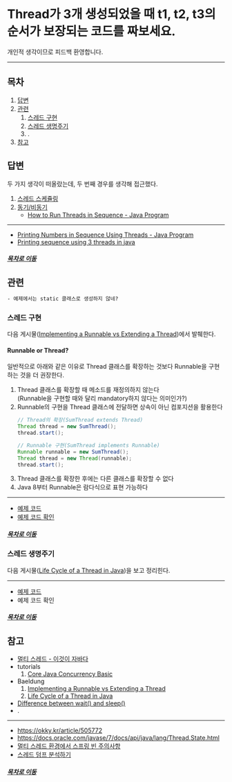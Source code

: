 Thread가 3개 생성되었을 때 t1, t2, t3의 순서가 보장되는 코드를 짜보세요.
=====
개인적 생각이므로 피드백 환영합니다.
- - -
## 목차
1. [답변](#답변)
2. [관련](#관련)
	1. [스레드 구현](#스레드-구현)
	2. [스레드 생명주기](#스레드-생명주기)
	3. .
3. [참고](#참고)

## 답변
두 가지 생각이 떠올랐는데, 두 번째 경우를 생각해 접근했다.

1. [스레드 스케쥴링](https://endorphin0710.tistory.com/27)
2. [동기/비동기](https://cornswrold.tistory.com/187)
	* [How to Run Threads in Sequence - Java Program](https://netjs.blogspot.com/2016/10/how-to-run-threads-in-sequence-java-program.html)

- - -
* [Printing Numbers in Sequence Using Threads - Java Program](https://netjs.blogspot.com/2018/04/printing-numbers-sequence-using-threads-java-program.html)
* [Printing sequence using 3 threads in java](https://java2blog.com/print-sequence-3-threads-java/)

##### [목차로 이동](#목차)

## 관련
```txt
- 예제에서는 static 클래스로 생성하지 않네?

```

### 스레드 구현
다음 게시물([Implementing a Runnable vs Extending a Thread](https://www.baeldung.com/java-runnable-vs-extending-thread))에서 발췌한다.

#### Runnable or Thread?
일반적으로 아래와 같은 이유로 Thread 클래스를 확장하는 것보다 Runnable을 구현하는 것을 더 권장한다.

1. Thread 클래스를 확장할 때 메소드를 재정의하지 않는다  
(Runnable을 구현할 때와 달리 mandatory하지 않다는 의미인가?)
2. Runnable의 구현을 Thread 클래스에 전달하면 상속이 아닌 컴포지션을 활용한다  
	```java
	// Thread의 확장(SumThread extends Thread)
	Thread thread = new SumThread();
	thread.start();
	
	// Runnable 구현(SumThread implements Runnable)
	Runnable runnable = new SumThread();
	Thread thread = new Thread(runnable);
	thread.start();
	```
3. Thread 클래스를 확장한 후에는 다른 클래스를 확장할 수 없다
4. Java 8부터 Runnable은 람다식으로 표현 가능하다

- - -
* [예제 코드](https://github.com/eugenp/tutorials/blob/master/core-java-modules/core-java-concurrency-basic/src/test/java/com/baeldung/concurrent/runnable/RunnableVsThreadLiveTest.java)
* [예제 코드 확인](https://github.com/nara1030/TIL/blob/master/docs/thinking_list/interview/src/test/java/baeldung/concurrent/runnable/RunnableVsThreadLiveTest.java)

##### [목차로 이동](#목차)

### 스레드 생명주기
다음 게시물([Life Cycle of a Thread in Java](https://www.baeldung.com/java-thread-lifecycle))을 보고 정리힌다.


- - -
* [예제 코드](https://github.com/eugenp/tutorials/tree/master/core-java-modules/core-java-concurrency-basic-2/src/main/java/com/baeldung/concurrent/threadlifecycle)
* 예제 코드 확인

##### [목차로 이동](#목차)

## 참고
* [멀티 스레드 - 이것이 자바다](https://github.com/nara1030/ThisIsJava/blob/master/docs/%EB%A9%80%ED%8B%B0%20%EC%8A%A4%EB%A0%88%EB%93%9C.md)
* tutorials
	1. [Core Java Concurrency Basic](https://github.com/eugenp/tutorials/tree/master/core-java-modules/core-java-concurrency-basic)
* Baeldung
	1. [Implementing a Runnable vs Extending a Thread](https://www.baeldung.com/java-runnable-vs-extending-thread)
	2. [Life Cycle of a Thread in Java](https://www.baeldung.com/java-thread-lifecycle)
* [Difference between wait() and sleep()](https://stackoverflow.com/questions/1036754/difference-between-wait-and-sleep)
* .

- - -
* https://okky.kr/article/505772
* https://docs.oracle.com/javase/7/docs/api/java/lang/Thread.State.html
* [멀티 스레드 환경에서 스프링 빈 주의사항](https://beyondj2ee.wordpress.com/2013/02/28/%EB%A9%80%ED%8B%B0-%EC%93%B0%EB%A0%88%EB%93%9C-%ED%99%98%EA%B2%BD%EC%97%90%EC%84%9C-%EC%8A%A4%ED%94%84%EB%A7%81%EB%B9%88-%EC%A3%BC%EC%9D%98%EC%82%AC%ED%95%AD/)
* [스레드 덤프 분석하기](https://d2.naver.com/helloworld/10963)

##### [목차로 이동](#목차)